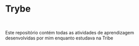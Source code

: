 <h1>Trybe</h1>
<br>
<p>Este repositório contém todas as atividades de aprendizagem desenvolvidas por mim enquanto estudava na Tribe</p>
